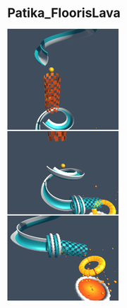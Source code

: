 # Patika_FloorisLava

<img src="https://github.com/HulyaZ/Patika_FloorisLava/blob/main/Images/FloorisLava%20(1).png" width="50%">
<img src="https://github.com/HulyaZ/Patika_FloorisLava/blob/main/Images/FloorisLava%20(2).png" width="50%">
<img src="https://github.com/HulyaZ/Patika_FloorisLava/blob/main/Images/FloorisLava%20(3).png" width="50%">
